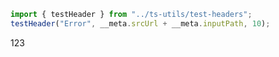 ```ts eval --out=md --hide
import { testHeader } from "../ts-utils/test-headers";
testHeader("Error", __meta.srcUrl + __meta.inputPath, 10);
```

123
